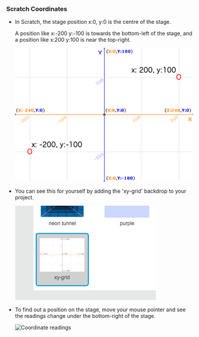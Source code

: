 ### Scratch Coordinates

+ In Scratch, the stage position x:0, y:0 is the centre of the stage.

    A position like x:-200 y:-100 is towards the bottom-left of the stage, and a position like x:200 y:100 is near the top-right.

    ![Stage coordinates](images/coordinates-stage.png)

+ You can see this for yourself by adding the 'xy-grid' backdrop to your project.

    ![Stage coordinates](images/coordinates-backdrop.png)

+ To find out a position on the stage, move your mouse pointer and see the readings change under the bottom-right of the stage.

    ![Coordinate readings](images/coordinates-example.png)
